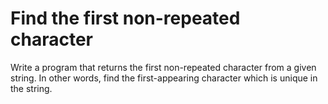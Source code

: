 # Find the first non-repeated character
Write a program that returns the first non-repeated character from a given string.
In other words, find the first-appearing character which is unique in the string.